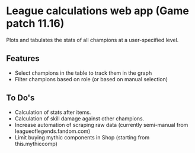 # League calculations web app (Game patch 11.16)

Plots and tabulates the stats of all champions at a user-specified level.

## Features
* Select champions in the table to track them in the graph
* Filter champions based on role (or based on manual selection)

## To Do's
* Calculation of stats after items.
* Calculation of skill damage against other champions.
* Increase automation of scraping raw data (currently semi-manual from leagueoflegends.fandom.com)
* Limit buying mythic components in Shop (starting from this.mythiccomp)